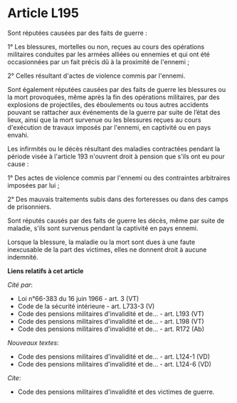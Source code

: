 # Article L195

Sont réputées causées par des faits de guerre :

1° Les blessures, mortelles ou non, reçues au cours des opérations militaires conduites par les armées alliées ou ennemies et
qui ont été occasionnées par un fait précis dû à la proximité de l'ennemi ;

2° Celles résultant d'actes de violence commis par l'ennemi.

Sont également réputées causées par des faits de guerre les blessures ou la mort provoquées, même après la fin des opérations
militaires, par des explosions de projectiles, des éboulements ou tous autres accidents pouvant se rattacher aux événements
de la guerre par suite de l’état des lieux, ainsi que la mort survenue ou les blessures reçues au cours d'exécution de
travaux imposés par l'ennemi, en captivité ou en pays envahi.

Les infirmités ou le décès résultant des maladies contractées pendant la période visée à l'article 193 n'ouvrent droit à
pension que s'ils ont eu pour cause :

1° Des actes de violence commis par l'ennemi ou des contraintes arbitraires imposées par lui ;

2° Des mauvais traitements subis dans des forteresses ou dans des camps de prisonniers.

Sont réputés causés par des faits de guerre les décès, même par suite de maladie, s'ils sont survenus pendant la captivité en
pays ennemi.

Lorsque la blessure, la maladie ou la mort sont dues à une faute inexcusable de la part des victimes, elles ne donnent droit
à aucune indemnité.

**Liens relatifs à cet article**

_Cité par_:

  - Loi n°66-383 du 16 juin 1966 - art. 3 (VT)
  - Code de la sécurité intérieure - art. L733-3 (V)
  - Code des pensions militaires d'invalidité et de... - art. L193 (VT)
  - Code des pensions militaires d'invalidité et de... - art. L198 (VT)
  - Code des pensions militaires d'invalidité et de... - art. R172 (Ab)

_Nouveaux textes_:

  - Code des pensions militaires d'invalidité et de... - art. L124-1 (VD)
  - Code des pensions militaires d'invalidité et de... - art. L124-6 (VD)

_Cite_:

  - Code des pensions militaires d'invalidité et des victimes de guerre.
